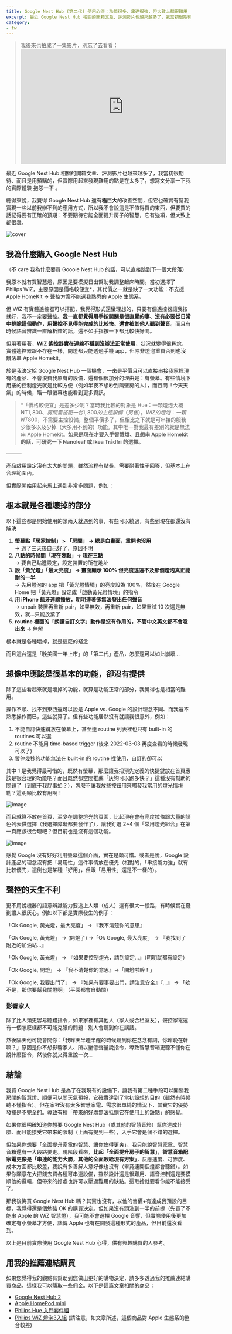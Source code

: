 ```yaml
---
title: Google Nest Hub (第二代) 使用心得：功能很多、串連很強，但大致上都很難用
excerpt: 最近 Google Nest Hub 相關的開箱文章、評測影片也越來越多了，我當初很期待、而且是用預購的，但實際用起來發現難用的點是在太多了，想寫文分享一下我的實際體驗。
category:
- tw
---
```


<blockquote class="hightlight">
  我後來也拍成了一集影片，別忘了去看看：

  <iframe width="560" height="315" src="https://www.youtube.com/embed/E2DCwTcPzZQ" title="YouTube video player" frameborder="0" allow="accelerometer; autoplay; clipboard-write; encrypted-media; gyroscope; picture-in-picture" allowfullscreen></iframe>
</blockquote>

最近 Google Nest Hub 相關的開箱文章、評測影片也越來越多了，我當初很期待、而且是用預購的，但實際用起來發現難用的點是在太多了，想寫文分享一下我的實際體驗 ~~抱怨一下~~ 。

總得來說，我覺得 Google Nest Hub 還有**極巨大**的改善空間，但它也確實有幫我實現一些以前我辦不到的應用方式，所以我不會說這是不值得買的東西，但要買的話記得要有正確的預期：不要期待它能全面提升房子的智慧，它有強項，但大致上都很蠢。

![cover](/images/posts/2022-01-02-google-nest-hub.jpeg)

## 我為什麼購入 Google Nest Hub

（不 care 我為什麼要買 Gooole Nest Hub 的話，可以直接跳到下一個大段落）

我原本就有買智慧燈，原因是要模擬日出幫助我調整起床時間。當初選擇了 Philips WiZ，主要原因是價格較便宜*，其代價之一就是缺了一大功能：不支援 Apple HomeKit → 聲控方案不能選我熟悉的 Apple 生態系。

但 WiZ 有實體遙控器可以搭配，我覺得形式還蠻理想的，只要有個遙控器讓我按就好，我不一定要聲控。**我一直都覺得用手按開關是很直覺的事、沒有必要從日常中排除這個動作，用聲控不見得能完成的比較快、還會被其他人聽到聲音**。而且有時候語音辨識一直解析錯的話，還不如手指按一下都比較快好嗎。

但用著用著，**WiZ 遙控器實在連線不穩到沒辦法正常使用**，狀況就變得很尷尬，實體遙控器跟不存在一樣，開燈都只能透過手機 app，但除非燈泡重買否則也沒辦法串 Apple Homekit。

於是我決定給 Google Nest Hub 一個機會，一來是平價且可以直接串接我家裡現有的產品、不會浪費我原有的設備，還有個很加分的理由是：有螢幕。有些情境下用按的控制燈光就是比較方便（例如半夜不想吵到隔壁房的人），而且問「今天天氣」的時候，瞄一眼螢幕也能看到更多資訊。

> \*「價格較便宜」是差多少呢？當時我比較的對象是 Hue：一顆燈泡大概 NT$1,800、房間需搭配一台 1,800 的主控設備（另售）。WiZ 的燈泡：一顆 NT$800，不需要主控設備，整個平價多了，但相比之下就是可串接的服務少很多以及少掉（大多用不到的）功能。其中唯一對我最有差別的就是無法串 Apple Homekit。**如果是現在才要入手智慧燈、且想串 Apple Homekit 的話，可研究一下 Nanoleaf 或 Ikea Trådfri 的選擇。**

———

產品啟用設定沒有太大的問題，雖然流程有點長、需要耐著性子回答，但基本上在合理範圍內。

但實際開始用起來馬上遇到非常多問題，例如：

## 根本就是各種壞掉的部分

以下這些都是開始使用的頭兩天就遇到的事，有些可以繞過，有些到現在都還沒有解決

1. **螢幕點「居家控制」 > 「房間」 → 總是白畫面，重開也沒用**  
  → 過了三天後自己好了，原因不明
2. **八點的時候問「現在幾點」→ 現在三點**  
  → 要自己點進設定，設定裝置的所在地址
3. **說「黃光燈」「最大亮度」 → 畫面顯示 100% 但亮度遠遠不及那個燈泡真正能耐的一半**  
  → 先用燈泡的 app 把「黃光燈情境」的亮度設為 100%，然後在 Google Home 把「黃光燈」設定成「啟動黃光燈情境」的指令
4. **用 iPhone 藍牙連線播放，明明連著卻無法發出任何聲音**  
  → unpair 裝置再重新 pair，如果無效，再重新 pair，如果重試 10 次還是無效，就...只能放棄了
5. **routine 裡面的「朗讀自訂文字」動作是沒有作用的，不管中文英文都不會唸出來** 
  → 無解

根本就是各種壞掉，就是這麼的殘念

而且這台還是「晚美國一年上市」的「第二代」產品，怎麼還可以如此崩壞...

## 想像中應該是很基本的功能，卻沒有提供

除了這些看起來就是壞掉的功能，就算是功能正常的部分，我覺得也是相當的難用。

操作不順、找不到東西還可以說是 Apple vs. Google 的設計理念不同、而我還不熟悉操作而已，這些就算了。但有些功能居然沒有就讓我很意外，例如：

1. 不能自訂快速鍵放在螢幕上，甚至連 routine 列表裡也只有 built-in 的 routines 可以選
2. routine 不能用 time-based trigger (後來 2022-03-03 再度查看的時候發現可以了)
3. 暫停幾秒的功能無法在 built-in 的 routine 裡使用，自訂的卻可以

其中 1 是我覺得最可惜的，既然有螢幕，那麼讓我把預先定義的快捷鍵放在首頁應該是很合理的功能吧？而且既然都空間推薦「灰狗可以跑多快？」這種沒有幫助的問題了（到底干我屁事蛤？），怎麼不讓我放些按鈕用來觸發我常用的燈光情境勒？這明顯比較有用啊！

![image](/images/posts/2022-01-02-google-home-explore.jpeg)

而且就算不放在首頁，至少在調整燈光的頁面，比起現在會有亮度拉條跟大量的顏色列表供選擇（我選擇障礙都要發作了），讓我釘選 2~4 個「常用燈光組合」在第一頁應該很合理吧？但目前也是沒有這個功能。

![image](/images/posts/2022-01-02-google-nest-hub-light-control.jpeg)

感覺 Google 沒有好好利用螢幕這個介面，實在是頗可惜。或者是說，Google 設計產品的理念沒有把「易用性」這件事情放在優先（相對的，「串接能力強」就有比較優先，這倒也是某種「好用」，但跟「易用性」還是不一樣的）。

## 聲控的天生不利

更不用說機器的語意辨識能力要追上人類（成人）還有很大一段路，有時候實在蠢到讓人很灰心。例如以下都是實際發生的例子：

「Ok Google, 黃光燈，最大亮度」 → 『我不清楚你的意思』

「Ok Google, 黃光燈」 → (開燈了) →「Ok Google, 最大亮度」 → 『我找到了附近的加油站...』

「Ok Google, 黃光燈」 → 『如果要控制燈光，請到設定...』（明明就都有設定）

「Ok Google, 開燈」 → 『我不清楚你的意思』→「開燈啦幹！」

「Ok Google, 我要出門了」 → 『如果有要事要出門，請注意安全』『...』 → 「欸不是，那你要幫我關燈啊」（平常都會自動關）

### 影響家人

除了比人類更容易聽錯指令，如果家裡有其他人（家人或合租室友），聲控家電還有一個怎麼樣都不可能克服的問題：別人會聽到你在講話。

然後隔天他可能會問你：「我昨天半睡半醒的時候聽到你在念念有詞，你昨晚在幹嘛？」原因是你不想影響家人、所以壓低聲量說指令，導致智慧音箱更聽不懂你在說什麼指令，然後你就又得重說一次…

## 結論

我買 Google Nest Hub 是為了在我現有的設備下，讓我有第二種手段可以開關我房間的智慧燈、順便可以問天氣預報，它確實達到了當初設想的目的（雖然有時候聽不懂指令）。但在家裡沒有太多智慧家電、需求很單純的情況下，其實它的優勢發揮是不完全的。導致有種「帶來的好處無法抵銷它在使用上的缺點」的感覺。

如果你很明確知道你想要 Google Nest Hub（或其他的智慧音箱）幫你達成什麼、而且能接受它帶來的限制（上面有提到一些），入手它會是個不錯的選擇。

但如果你想要「全面提升家電的智慧、讓你住得更爽」，我只能說智慧家電、智慧音箱還有一大段路要走。現階段看來，**比起「全面提升房子的智慧」，智慧音箱配家電更像是「串連的能力大勝，其他的全面敗給現有方案」**，反應速度、可靠度、成本方面都比較差，要說有多善解人意好像也沒有（畢竟連開個燈都會聽錯）。如果你願意花大把錢去買各種可串連設備，雖然設計還是很難用、語音控制還是要摸順他的邏輯，但帶來的好處也許可以壓過難用的缺點。這取捨就要看你能不能接受了。

那我後悔買 Google Nest Hub 嗎？其實也沒有，以他的售價+有達成我預設的目標，我覺得還是個勉強 OK 的購買決定。但如果沒有頭洗到一半的前提（先買了不能串 Apple 的 WiZ 智慧燈），我可能不會選擇 Google 音響，但實際使用後更加確定有小螢幕才方便，謠傳 Apple 也有在開發這種形式的產品，但目前還沒看到。

以上是目前實際使用 Google Nest Hub 心得，供有興趣購買的人參考。

## 用我的推薦連結購買

如果您覺得我的觀點有幫助到您做出更好的購物決定，請多多透過我的推薦連結購買商品，這樣我可以賺取一些佣金。以下是這篇文章相關的商品：

* [Google Nest Hub 2](https://www.momoshop.com.tw/goods/GoodsDetail.jsp?i_code=9435657&Area=search&mdiv=403&oid=1_1&cid=index&kw=google%2Bnest%2Bhub&memid=6000018258&cid=apuad&oid=1&osm=league)
* [Apple HomePod mini](https://www.momoshop.com.tw/goods/GoodsDetail.jsp?i_code=8460759&Area=search&mdiv=403&oid=1_1&cid=index&kw=homepod%20mini&memid=6000018258&cid=apuad&oid=1&osm=league)
* [Philips Hue 入門套件組](https://www.momoshop.com.tw/goods/GoodsDetail.jsp?i_code=8253184&Area=search&mdiv=403&oid=1_10&cid=index&kw=Philips%20Hue&memid=6000018258&cid=apuad&oid=1&osm=league)
* [Philips WiZ 燈泡3入組](https://www.momoshop.com.tw/goods/GoodsDetail.jsp?i_code=8395421&Area=search&mdiv=403&oid=1_1&cid=index&kw=Philips%20WiZ&memid=6000018258&cid=apuad&oid=1&osm=league) (請注意，如文章所述，這個商品對 Apple 生態系的整合較差)

